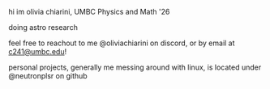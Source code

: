 hi im olivia chiarini, UMBC Physics and Math '26

doing astro research


feel free to reachout to me @oliviachiarini on discord, or by email at c241@umbc.edu!

personal projects, generally me messing around with linux, is located under @neutronplsr on github


<!---
chiarini-olivia/chiarini-olivia is a ✨ special ✨ repository because its `README.md` (this file) appears on your GitHub profile.
You can click the Preview link to take a look at your changes.
--->
